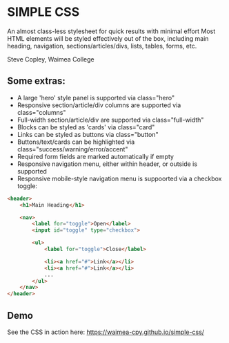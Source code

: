 # SIMPLE CSS

An almost class-less stylesheet for quick results with minimal effort Most HTML elements will be styled effectively out of the box, including main heading, navigation, sections/articles/divs, lists, tables, forms, etc.

Steve Copley, Waimea College


## Some extras:
- A large 'hero' style panel is supported via class="hero"
- Responsive section/article/div columns are supported via class="columns"
- Full-width section/article/div are supported via class="full-width"
- Blocks can be styled as 'cards' via class="card"
- Links can be styled as buttons via class="button"
- Buttons/text/cards can be highlighted via class="success/warning/error/accent"
- Required form fields are marked automatically if empty
- Responsive navigation menu, either within header, or outside is supported
- Responsive mobile-style navigation menu is suppoorted via a checkbox toggle:

```html
<header>
    <h1>Main Heading</h1>

    <nav>
        <label for="toggle">Open</label>
        <input id="toggle" type="checkbox">

        <ul>
            <label for="toggle">Close</label>

            <li><a href="#">Link</a></li>
            <li><a href="#">Link</a></li>
            ...
        </ul>
    </nav>
</header>
```

## Demo

See the CSS in action here: https://waimea-cpy.github.io/simple-css/


